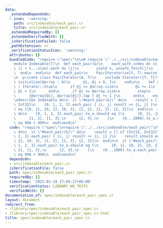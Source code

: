 ```yaml
---
data:
  _extendedDependsOn:
  - icon: ':warning:'
    path: src/indexable/each_pair.cr
    title: src/indexable/each_pair.cr
  _extendedRequiredBy: []
  _extendedVerifiedWith: []
  _isVerificationFailed: false
  _pathExtension: cr
  _verificationStatusIcon: ':warning:'
  attributes: {}
  bundledCode: "require \"spec\"\n\n# require \"../../src/indexable/each_pair\"\n\
    module Indexable(T)\n  def each_pair(&)\n    each_with_index do |x, i|\n     \
    \ (i + 1...size).each do |j|\n        yield x, unsafe_fetch(j)\n      end\n  \
    \  end\n  end\n\n  def each_pair\n    PairIterator(self, T).new(self)\n  end\n\
    \n  private class PairIterator(A, T)\n    include Iterator({T, T})\n\n    def\
    \ initialize(@array : A)\n      @i, @j = 0, 1\n    end\n\n    def next : {T, T}\
    \ | Iterator::Stop\n      if @j >= @array.size\n        @i += 1\n        @j =\
    \ @i + 1\n      end\n      if @j >= @array.size\n        stop\n      else\n  \
    \      {@array[@i], @array[@j]}.tap { @j += 1 }\n      end\n    end\n  end\nend\n\
    \ndescribe Indexable do\n  it \"#each_pair(&)\" do\n    result = [] of {Int32,\
    \ Int32}\n    [0, 1, 2, 3].each_pair { |i, j| result << {i, j} }\n    result.should\
    \ eq [{0, 1}, {0, 2}, {0, 3}, {1, 2}, {1, 3}, {2, 3}]\n  end\n\n  it \"#each_pair\"\
    \ do\n    [0, 1, 2, 3].each_pair.to_a.should eq [\n      {0, 1}, {0, 2}, {0, 3},\n\
    \      {1, 2}, {1, 3},\n      {2, 3},\n    ]\n    (0...1000).to_a.each_pair.max_of(&.sum).should\
    \ eq 998 + 999\n  end\nend\n"
  code: "require \"spec\"\nrequire \"../../src/indexable/each_pair\"\n\ndescribe Indexable\
    \ do\n  it \"#each_pair(&)\" do\n    result = [] of {Int32, Int32}\n    [0, 1,\
    \ 2, 3].each_pair { |i, j| result << {i, j} }\n    result.should eq [{0, 1}, {0,\
    \ 2}, {0, 3}, {1, 2}, {1, 3}, {2, 3}]\n  end\n\n  it \"#each_pair\" do\n    [0,\
    \ 1, 2, 3].each_pair.to_a.should eq [\n      {0, 1}, {0, 2}, {0, 3},\n      {1,\
    \ 2}, {1, 3},\n      {2, 3},\n    ]\n    (0...1000).to_a.each_pair.max_of(&.sum).should\
    \ eq 998 + 999\n  end\nend\n"
  dependsOn:
  - src/indexable/each_pair.cr
  isVerificationFile: false
  path: spec/indexable/each_pair_spec.cr
  requiredBy: []
  timestamp: '2022-01-19 17:04:27+09:00'
  verificationStatus: LIBRARY_NO_TESTS
  verifiedWith: []
documentation_of: spec/indexable/each_pair_spec.cr
layout: document
redirect_from:
- /library/spec/indexable/each_pair_spec.cr
- /library/spec/indexable/each_pair_spec.cr.html
title: spec/indexable/each_pair_spec.cr
---
```

